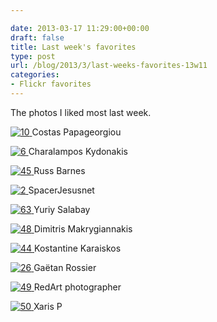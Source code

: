 ```yaml
---

date: 2013-03-17 11:29:00+00:00
draft: false
title: Last week's favorites
type: post
url: /blog/2013/3/last-weeks-favorites-13w11
categories:
- Flickr favorites
---
```


The photos I liked most last week.

[![10](http://farm9.staticflickr.com/8093/8543223022_7f02bd9941_b.jpg)
](http://www.flickr.com/photos/31928199@N03/8543223022)
Costas Papageorgiou





[![6](http://farm9.staticflickr.com/8087/8556889030_3e6f97b97a.jpg)
](http://www.flickr.com/photos/29965389@N03/8556889030)
Charalampos Kydonakis





[![45](http://farm9.staticflickr.com/8090/8533954407_620377c915_b.jpg)
](http://www.flickr.com/photos/56801905@N04/8533954407)
Russ Barnes





[![2](http://farm4.staticflickr.com/3098/3233686653_37da07e673.jpg)
](http://www.flickr.com/photos/30285142@N07/3233686653)
SpacerJesusnet





[![63](http://farm5.staticflickr.com/4050/4423581110_bc41647678.jpg)
](http://www.flickr.com/photos/31817429@N06/4423581110)
Yuriy Salabay





[![48](http://farm9.staticflickr.com/8382/8536555805_c8ffa1800b_b.jpg)
](http://www.flickr.com/photos/50628097@N05/8536555805)
Dimitris Makrygiannakis





[![44](http://farm9.staticflickr.com/8111/8534925084_6bda5f5f69_b.jpg)
](http://www.flickr.com/photos/42245203@N08/8534925084)
Kostantine Karaiskos





[![26](http://farm9.staticflickr.com/8517/8540062496_a250f71744_b.jpg)
](http://www.flickr.com/photos/26681933@N00/8540062496)
Gaëtan Rossier





[![49](http://farm9.staticflickr.com/8226/8537917593_d8d07592cb_b.jpg)
](http://www.flickr.com/photos/20521962@N00/8537917593)
RedArt photographer





[![50](http://farm9.staticflickr.com/8231/8538362815_3120d1e69b_b.jpg)
](http://www.flickr.com/photos/49280796@N04/8538362815)
Xaris P
